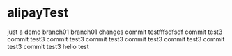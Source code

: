 # alipayTest
just a demo
branch01 branch01 changes
commit testfffsdfsdf
commit test3
commit test3
commit test3
commit test3
commit test3
commit test3
commit test3
commit test3
hello test
